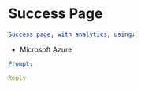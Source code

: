 # Success Page

```yml
Success page, with analytics, using:
```

- Microsoft Azure

```yml
Prompt:
```

```yml
Reply
```
